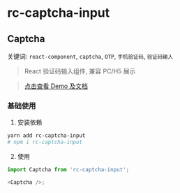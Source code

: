 # rc-captcha-input

## Captcha

关键词: `react-component`, `captcha`, `OTP`, `手机验证码`, `验证码输入`

> React 验证码输入组件, 兼容 PC/H5 展示

> [点击查看 Demo 及文档](https://jaijia-bao.github.io/rc-captcha-input/)

### 基础使用

1. 安装依赖

```bash
yarn add rc-captcha-input
# npm i rc-captcha-input
```

2. 使用

```js
import Captcha from 'rc-captcha-input';

<Captcha />;
```
